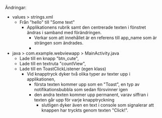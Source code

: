 Ändringar:

- values > strings.xml
  - Från "hello" till "Some text"
    - Applikationens rubrik samt den centrerade texten i fönstret ändras i samband med förändringen.
      - Verkar som att innehållet är en referens till app_name som är strängen som ändrades.
      - 
- java > com.example.webviewapp > MainActivity.java
  - Lade till en knapp "btn_cute",
  - Lade till en textruta "countView",
  - Lade till en ToastClickListener (egen klass)
    - Vid knapptryck dyker två olika typer av texter upp i applikationen,
      - första texten kommer upp som en "Toast", en typ av notifikationsbubbla som sedan försvinner igen
      - den andra texten kommer upp permanent, varav siffran i texten går upp för varje knapptryckning
        - slutligen dyker även en text i console som signalerar att knappen har tryckts genom texten "Click!".